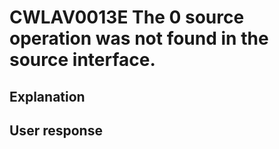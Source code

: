 # CWLAV0013E The 0 source operation was not found in the source interface.

## Explanation

## User response